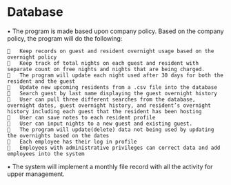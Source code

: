 # Database

•	The program is made based upon company policy. Based on the company policy, the program will do the following:

    	Keep records on guest and resident overnight usage based on the overnight policy
    	Keep track of total nights on each guest and resident with separate count on free nights and nights that are being charged.
    	The program will update each night used after 30 days for both the resident and the guest
    	Update new upcoming residents from a .csv file into the database
    	Search guest by last name displaying the guest overnight history 
    	User can pull three different searches from the database, overnight dates, guest overnight history, and resident’s overnight history including each guest that the resident has been hosting
    	User can save notes to each resident profile
    	User can input nights to a new guest and existing guest.
    	The program will update(delete) data not being used by updating the overnights based on the dates
    	Each employee has their log in profile
    	Employees with administrative privileges can correct data and add employees into the system
    
•	The system will implement a monthly file record with all the activity for upper management.




